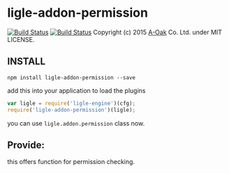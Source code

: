 ligle-addon-permission
=====================
[![Build Status](https://travis-ci.org/a-oak/ligle-addon-permission.svg?branch=master)](https://travis-ci.org/a-oak/ligle-addon-permission)
[![Build Status](https://travis-ci.org/a-oak/ligle-addon-permission.svg?branch=develop)](https://travis-ci.org/a-oak/ligle-addon-permission)
Copyright (c) 2015 [A-Oak](http://a-oak.com/) Co. Ltd. under MIT LICENSE.


## INSTALL

```shell
npm install ligle-addon-permission --save
```

add this into your application to load the plugins

```js 
var ligle = require('ligle-engine')(cfg);
require('ligle-addon-permission')(ligle);
```

you can use `ligle.addon.permission` class now.

## Provide:
this offers function for permission checking.
